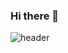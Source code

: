 ### Hi there 👋

![header](https://capsule-render.vercel.app/api?type=wave&color=gradient&height=300&section=footer&text=capsule%20render&fontSize=90)
